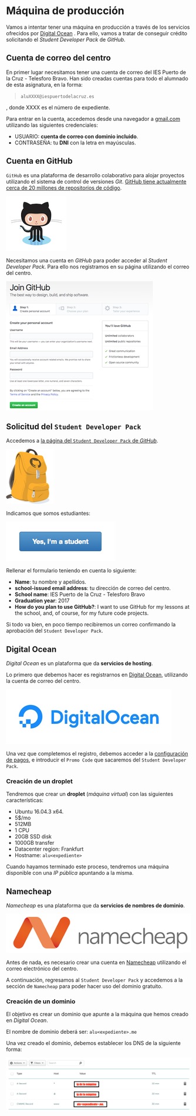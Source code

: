 # Máquina de producción

Vamos a intentar tener una máquina en producción a través de los servicios ofrecidos por [Digital Ocean](https://www.digitalocean.com/) . Para ello, vamos a tratar de conseguir crédito solicitando el *Student Developer Pack* de *GitHub*.

## Cuenta de correo del centro

En primer lugar necesitamos tener una cuenta de correo del IES Puerto de la Cruz - Telesforo Bravo. Han sido creadas cuentas para todo el alumnado de esta asignatura, en la forma:

> `aluXXXX@iespuertodelacruz.es`  

, donde XXXX es el número de expediente.

Para entrar en la cuenta, accedemos desde una navegador a [gmail.com](https://gmail.com) utilizando las siguientes credenciales:

- USUARIO: **cuenta de correo con dominio incluido**.
- CONTRASEÑA: tu **DNI** con la letra en mayúsculas.

## Cuenta en GitHub

`GitHub` es una plataforma de desarrollo colaborativo para alojar proyectos utilizando el sistema de control de versiones *Git*. [GitHub tiene actualmente cerca de 20 millones de repositorios de código](https://octoverse.github.com/).

![GitHub](img/github-octocat.png) 

Necesitamos una cuenta en *GitHub* para poder acceder al *Student Developer Pack*. Para ello nos registramos en su página utilizando el correo del centro.

![Join GitHub](img/join_github.png) 

## Solicitud del `Student Developer Pack`

Accedemos a [la página del `Student Developer Pack` de *GitHub*](https://education.github.com/pack/join).

![Student Developer Pack](img/sdp.png) 

Indicamos que somos estudiantes:

![YesStudent](img/iamstudent.png) 

Rellenar el formulario teniendo en cuenta lo siguiente:

- **Name**: tu nombre y apellidos.
- **school-issued email address**: tu dirección de correo del centro.
- **School name**: IES Puerto de la Cruz - Telesforo Bravo
- **Graduation year**: 2017
- **How do you plan to use GitHub?**: I want to use GitHub for my lessons at the school, and, of course, for my future code projects.

Si todo va bien, en poco tiempo recibiremos un correo confirmando la aprobación del `Student Developer Pack`.

## Digital Ocean

*Digital Ocean* es un plataforma que da **servicios de hosting**.

Lo primero que debemos hacer es registrarnos en [Digital Ocean](https://cloud.digitalocean.com/registrations/new), utilizando la cuenta de correo del centro.

![DigitalOcean](img/digital-ocean.jpg) 

Una vez que completemos el registro, debemos acceder a la [configuración de pagos](https://cloud.digitalocean.com/settings/billing), e introducir el `Promo Code` que sacaremos del `Student Developer Pack`.

### Creación de un droplet

Tendremos que crear un **droplet** (*máquina virtual*) con las siguientes características:

- Ubuntu 16.04.3 x64.
- 5$/mo
- 512MB
- 1 CPU
- 20GB SSD disk
- 1000GB transfer
- Datacenter region: Frankfurt
- Hostname: `alu<expediente>`

Cuando hayamos terminado este proceso, tendremos una máquina disponible con una *IP pública* apuntando a la misma.

## Namecheap

*Namecheap* es una plataforma que da **servicios de nombres de dominio**.

![Namecheap](img/namecheap.png) 

Antes de nada, es necesario crear una cuenta en [Namecheap](https://www.namecheap.com/myaccount/signup.aspx) utilizando el correo electrónico del centro.

A continuación, regresamos al `Student Developer Pack` y accedemos a la sección de `Namecheap` para poder hacer uso del dominio gratuito.

### Creación de un dominio

El objetivo es crear un dominio que apunte a la máquina que hemos creado en *Digital Ocean*.

El nombre de dominio deberá ser: `alu<expediente>.me`

Una vez creado el dominio, debemos establecer los DNS de la siguiente forma:

![Namecheap DNS](img/namecheap-dns.png) 
